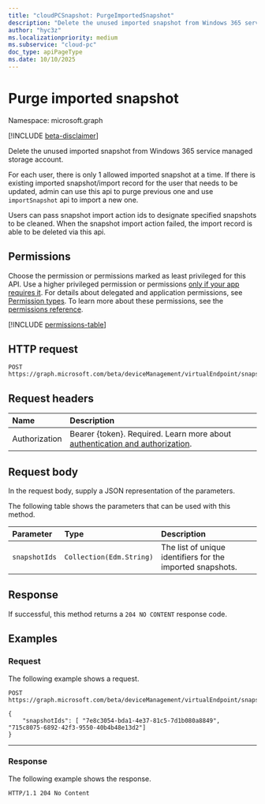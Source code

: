 ```yaml
---
title: "cloudPCSnapshot: PurgeImportedSnapshot"
description: "Delete the unused imported snapshot from Windows 365 service managed storage account."
author: "hyc3z"
ms.localizationpriority: medium
ms.subservice: "cloud-pc"
doc_type: apiPageType
ms.date: 10/10/2025
---
```


# Purge imported snapshot
Namespace: microsoft.graph

[!INCLUDE [beta-disclaimer](../../includes/beta-disclaimer.md)]

Delete the unused imported snapshot from Windows 365 service managed storage account. 

For each user, there is only 1 allowed imported snapshot at a time. If there is existing imported snapshot/import record for the user that needs to be updated, admin can use this api to purge previous one and use `importSnapshot` api to import a new one. 

Users can pass snapshot import action ids to designate specified snapshots to be cleaned. When the snapshot import action failed, the import record is able to be deleted via this api.

## Permissions
Choose the permission or permissions marked as least privileged for this API. Use a higher privileged permission or permissions [only if your app requires it](/graph/permissions-overview#best-practices-for-using-microsoft-graph-permissions). For details about delegated and application permissions, see [Permission types](/graph/permissions-overview#permission-types). To learn more about these permissions, see the [permissions reference](/graph/permissions-reference).

<!-- { "blockType": "permissions", "name": "cloudpcsnapshot_getsubscriptions" } -->
[!INCLUDE [permissions-table](../includes/permissions/cloudpcsnapshot-getsubscriptions-permissions.md)]

## HTTP request

<!-- {
  "blockType": "ignored"
}
-->
``` http
POST https://graph.microsoft.com/beta/deviceManagement/virtualEndpoint/snapshots/purgeImportedSnapshot
```

## Request headers
|Name|Description|
|:---|:---|
|Authorization|Bearer {token}. Required. Learn more about [authentication and authorization](/graph/auth/auth-concepts).|

## Request body
In the request body, supply a JSON representation of the parameters.

The following table shows the parameters that can be used with this method.

| Parameter | Type              | Description                                                                                            |
|:----------|:------------------|:-------------------------------------------------------------------------------------------------------|
| `snapshotIds`   | `Collection(Edm.String)`                                                     | The list of unique identifiers for the imported snapshots.             |


## Response

If successful, this method returns a `204 NO CONTENT` response code.

## Examples

### Request

The following example shows a request.


<!-- {
  "blockType": "request",
  "name": "post_purgeimportedsnapshot"
}
-->
``` http
POST https://graph.microsoft.com/beta/deviceManagement/virtualEndpoint/snapshots/purgeImportedSnapshot

{
    "snapshotIds": [ "7e8c3054-bda1-4e37-81c5-7d1b080a8849", "715c8075-6892-42f3-9550-40b4b48e13d2"]
}
```

---

### Response

The following example shows the response.

<!-- {
  "blockType": "response",
  "truncated": true
}
-->
``` http
HTTP/1.1 204 No Content
```

